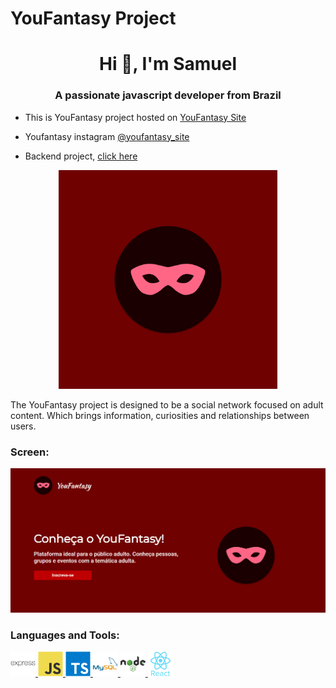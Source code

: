 # YouFantasy Project

<h1 align="center">Hi 👋, I'm Samuel</h1>
<h3 align="center">A passionate javascript developer from Brazil</h3>

- This is YouFantasy project hosted on <a href="https://youfantasy.com.br/" target="_blank">YouFantasy Site</a>

- Youfantasy instagram <a href="https://www.instagram.com/youfantasy_site/" target="_blank">@youfantasy_site</a>

- Backend project, <a href="https://github.com/samuelfsilva/subscription-backend" target="_blank">click here</a>

<p align="center">
    <img src="https://github.com/samuelfsilva/subscription-frontend/blob/main/examples/logo.png" alt="Logo" width="350" height="350"/>
</p>

The YouFantasy project is designed to be a social network focused on adult content. Which brings information, curiosities and relationships between users.


<h3 align="left">Screen:</h3>
<p align="left">
    <img src="https://github.com/samuelfsilva/subscription-frontend/blob/main/examples/pagina-inicial.png" alt="Screen"/>
</p>

<h3 align="left">Languages and Tools:</h3>
<p align="left"> 
    <a href="https://expressjs.com" target="_blank"> 
        <img src="https://raw.githubusercontent.com/devicons/devicon/master/icons/express/express-original-wordmark.svg" alt="express" width="40" height="40"/> 
    </a> 
    <a href="https://developer.mozilla.org/en-US/docs/Web/JavaScript" target="_blank"> 
        <img src="https://raw.githubusercontent.com/devicons/devicon/master/icons/javascript/javascript-original.svg" alt="javascript" width="40" height="40"/> 
    </a> 
    <a href="https://www.typescriptlang.org/" target="_blank"> 
        <img src="https://raw.githubusercontent.com/devicons/devicon/master/icons/typescript/typescript-original.svg" alt="typescript" width="40" height="40"/> 
    </a> 
    <a href="https://www.mysql.com/" target="_blank"> 
        <img src="https://raw.githubusercontent.com/devicons/devicon/master/icons/mysql/mysql-original-wordmark.svg" alt="mysql" width="40" height="40"/> 
    </a> 
    <a href="https://nodejs.org" target="_blank"> 
        <img src="https://raw.githubusercontent.com/devicons/devicon/master/icons/nodejs/nodejs-original-wordmark.svg" alt="nodejs" width="40" height="40"/> 
    </a> 
    <a href="https://reactjs.org/" target="_blank"> 
        <img src="https://raw.githubusercontent.com/devicons/devicon/master/icons/react/react-original-wordmark.svg" alt="react" width="40" height="40"/> 
    </a> 
</p>
